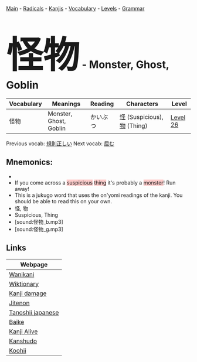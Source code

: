 <style> bigfont {font-size: 100px}</style>
[Main](../README.md) -
[Radicals](../radicals.md) -
[Kanjis](../kanjis.md) -
[Vocabulary](../vocabulary.md) -
[Levels](../levels.md) -
[Grammar](../grammar.md)
# <bigfont> 怪物</bigfont> - Monster, Ghost, Goblin 

| Vocabulary | Meanings | Reading | Characters | Level |
| --- | --- | --- | --- | --- |
| 怪物 | Monster, Ghost, Goblin | かいぶつ |  [怪](../kanjis/怪.md) (Suspicious), [物](../kanjis/物.md) (Thing) | [Level 26](../levels/wk_level26.md) |

Previous vocab: [規則正しい](規則正しい.md) Next vocab: [屈む](屈む.md) 

## Mnemonics:

* 
* If you come across a <span style="background-color:#ffcccb"> suspicious</span> <span style="background-color:#ffcccb"> thing</span> it's probably a <span style="background-color:#ffcccb"> monster</span>! Run away!
* This is a jukugo word that uses the on'yomi readings of the kanji. You should be able to read this on your own.
* 怪, 物
* Suspicious, Thing
* [sound:怪物_b.mp3]
* [sound:怪物_g.mp3]


## Links 

| Webpage |
| --- |
| [Wanikani          ](https://www.wanikani.com/kanji/怪物) |
| [Wiktionary        ](https://en.wiktionary.org/wiki/怪物) |
| [Kanji damage      ](http://www.kanjidamage.com/kanji/search?utf8=✓&q=怪物) |
| [Jitenon           ](https://jitenon.com/kanji/怪物) |
| [Tanoshii japanese ](https://www.tanoshiijapanese.com/dictionary/kanji.cfm?k=怪物) |
| [Baike             ](https://baike.baidu.com/item/怪物) |
| [Kanji Alive       ](https://app.kanjialive.com/怪物) |
| [Kanshudo          ](https://www.kanshudo.com/searchmn?q=怪物) |
| [Koohii            ](https://kanji.koohii.com/study/kanji/怪物) |
